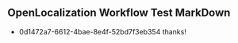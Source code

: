 ## OpenLocalization Workflow Test MarkDown
* 0d1472a7-6612-4bae-8e4f-52bd7f3eb354 thanks!

<!--HONumber=Jul16_HO4-->


